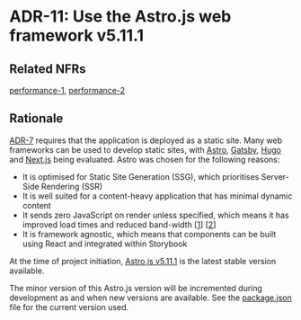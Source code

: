 # ADR-11: Use the Astro.js web framework v5.11.1

## Related NFRs

[performance-1][1], [performance-2][2]

## Rationale

[ADR-7](./adr-7-deploy-as-a-static-site.md) requires that the application is deployed as a static site. Many web frameworks can be used to develop static sites, with [Astro](https://astro.build/), [Gatsby](https://www.gatsbyjs.com/), [Hugo](https://gohugo.io/) and [Next.js](https://nextjs.org/) being evaluated. Astro was chosen for the following reasons:

- It is optimised for Static Site Generation (SSG), which prioritises Server-Side Rendering (SSR)
- It is well suited for a content-heavy application that has minimal dynamic content
- It sends zero JavaScript on render unless specified, which means it has improved load times and reduced band-width \[[1]\] \[[2]\]
- It is framework agnostic, which means that components can be built using React and integrated within Storybook

At the time of project initiation, [Astro.js v5.11.1](https://github.com/withastro/astro/releases/tag/astro%405.11.1) is the latest stable version available.

The minor version of this Astro.js version will be incremented during development as and when new versions are available. See the [package.json](../../package.json) file for the current version used.

[1]: ../non-functional-requirements/performance.md#performance-1
[2]: ../non-functional-requirements/performance.md#performance-2
